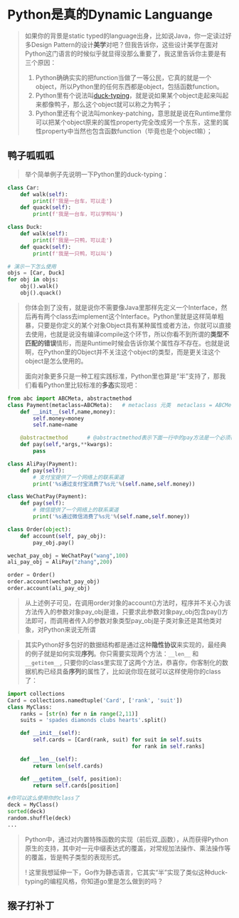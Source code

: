 # Python是真的Dynamic Languange

> 如果你的背景是static typed的language出身，比如说Java，你一定读过好多Design Pattern的设计**美学**对吧？但我告诉你，这些设计美学在面对Python这门语言的时候似乎就显得没那么重要了，我这里告诉你主要是有三个原因：
>1. Python确确实实的把function当做了一等公民，它真的就是一个object，所以Python里的任何东西都是object，包括函数function。
>1. Python里有个说法叫[duck-typing](#鸭子呱呱呱)，就是说如果某个object走起来叫起来都像鸭子，那么这个object就可以称之为鸭子；
>1. Python里还有个说法叫monkey-patching，意思就是说在Runtime里你可以把某个object原来的属性property完全改成另一个东东，这里的属性property中当然也包含函数function（毕竟也是个object嘛）；
>

## 鸭子呱呱呱
>举个简单例子先说明一下Python里的duck-typing：
```python
class Car:
    def walk(self):
        print(f'我是一台车，可以走')
    def quack(self):
        print(f'我是一台车，可以学鸭叫')

class Duck:
    def walk(self):
        print(f'我是一只鸭，可以走')
    def quack(self):
        print(f'我是一只鸭，可以叫')

# 演示一下怎么使用
objs = [Car, Duck]
for obj in objs:
    obj().walk()
    obj().quack()
```
>你体会到了没有，就是说你不需要像Java里那样先定义一个Interface，然后再有两个class去implement这个Interface。Python里就是这样简单粗暴，只要是你定义的某个对象Object具有某种属性或者方法，你就可以直接去使用，也就是说没有编译compile这个环节，所以你看不到所谓的**类型不匹配的错误**情形，而是Runtime时候会告诉你某个属性存不存在。也就是说啊，在Python里的Object并不关注这个object的类型，而是更关注这个object是怎么使用的。
>
>面向对象更多只是一种工程实践标准，Python里也算是“半”支持了，那我们看看Python里比较标准的**多态**实现吧：
```python
from abc import ABCMeta, abstractmethod
class Payment(metaclass=ABCMeta):   # metaclass 元类  metaclass = ABCMeta表示Payment类是一个规范类
    def __init__(self,name,money):
        self.money=money
        self.name=name

    @abstractmethod      # @abstractmethod表示下面一行中的pay方法是一个必须在子类中实现的方法
    def pay(self,*args,**kwargs):
        pass

class AliPay(Payment):
    def pay(self):
        # 支付宝提供了一个网络上的联系渠道
        print('%s通过支付宝消费了%s元'%(self.name,self.money))

class WeChatPay(Payment):
    def pay(self):
        # 微信提供了一个网络上的联系渠道
        print('%s通过微信消费了%s元'%(self.name,self.money))

class Order(object):
    def account(self, pay_obj):
        pay_obj.pay()

wechat_pay_obj = WeChatPay("wang",100)
ali_pay_obj = AliPay("zhang",200)

order = Order()
order.account(wechat_pay_obj)
order.account(ali_pay_obj)
```
>从上述例子可见，在调用order对象的account()方法时，程序并不关心为该方法传入的参数对象pay_obj是谁，只要求此参数对象pay_obj包含pay()方法即可，而调用者传入的参数对象类型pay_obj是子类对象还是其他类对象，对Python来说无所谓

>其实Python好多包好的数据结构都是通过这种**隐性协议**来实现的，最经典的例子就是如何实现**序列**。你只需要实现两个方法：`__len__` 和 `__getitem__`, 只要你的class里实现了这两个方法，恭喜你，你客制化的数据机构已经具备**序列**的属性了，比如说你现在就可以这样使用你的class了：
```python
import collections
Card = collections.namedtuple('Card', ['rank', 'suit'])
class MyClass:
    ranks = [str(n) for n in range(2,11)]
    suits = 'spades diamonds clubs hearts'.split()

    def __init__(self):
        self.cards = [Card(rank, suit) for suit in self.suits
                                       for rank in self.ranks]

    def __len__(self):
        return len(self.cards)

    def __getitem__(self, position):
        return self.cards[position]

#你可以这么使用你的class了
deck = MyClass()
sorted(deck)
random.shuffle(deck)
...
```
>Python中，通过对内置特殊函数的实现（前后双_函数），从而获得Python原生的支持，其中对一元中缀表达式的覆盖，对常规加法操作、乘法操作等的覆盖，皆是鸭子类型的表现形式。
>
>! 这里我想延伸一下，Go作为静态语言，它其实“半”实现了类似这种duck-typing的编程风格，你知道go里是怎么做到的吗？


## 猴子打补丁
>
>
>
>
>